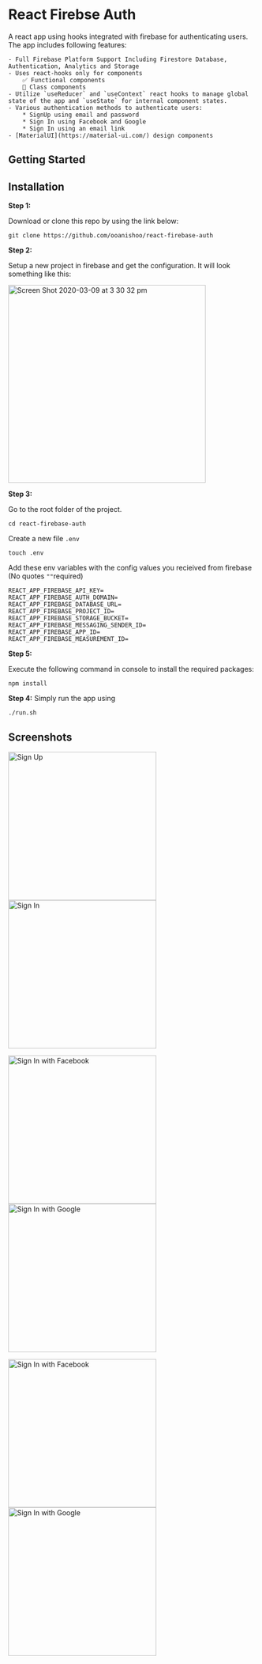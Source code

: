 # React Firebse Auth
A react app using hooks integrated with firebase for authenticating users. The app includes following features:
    
    - Full Firebase Platform Support Including Firestore Database, Authentication, Analytics and Storage
    - Uses react-hooks only for components
        ✅ Functional components 
        🚫 Class components
    - Utilize `useReducer` and `useContext` react hooks to manage global state of the app and `useState` for internal component states.
    - Various authentication methods to authenticate users:
        * SignUp using email and password 
        * Sign In using Facebook and Google
        * Sign In using an email link
    - [MaterialUI](https://material-ui.com/) design components
    
## Getting Started

## Installation

**Step 1:**

Download or clone this repo by using the link below:

```
git clone https://github.com/ooanishoo/react-firebase-auth
```

**Step 2:**

Setup a new project in firebase and get the configuration. It will look something like this:
<p>
<img width="400" alt="Screen Shot 2020-03-09 at 3 30 32 pm" src="https://user-images.githubusercontent.com/9260574/82982620-ea1f8f80-a031-11ea-996e-a89a77f0fc24.jpg">
<p/>


**Step 3:**

Go to the root folder of the project.
``` 
cd react-firebase-auth
```
Create a new file `.env`
```
touch .env
```
Add these env variables with the config values you recieived from firebase
(No quotes `""`required)
```
REACT_APP_FIREBASE_API_KEY=
REACT_APP_FIREBASE_AUTH_DOMAIN=
REACT_APP_FIREBASE_DATABASE_URL=
REACT_APP_FIREBASE_PROJECT_ID=
REACT_APP_FIREBASE_STORAGE_BUCKET=
REACT_APP_FIREBASE_MESSAGING_SENDER_ID=
REACT_APP_FIREBASE_APP_ID=
REACT_APP_FIREBASE_MEASUREMENT_ID=
```

**Step 5:**

Execute the following command in console to install the required packages: 

``` 
npm install
```
**Step 4:**
Simply run the app using

``` 
./run.sh
```

## Screenshots
<p>
<img width="300" alt="Sign Up" src="https://user-images.githubusercontent.com/9260574/82983108-e17b8900-a032-11ea-8ca5-577e460c6622.jpg">
<img width="300" alt="Sign In" src="https://user-images.githubusercontent.com/9260574/82983140-f0623b80-a032-11ea-8826-83f4dcff4156.jpg">
</p>
<p>
<img width="300" alt="Sign In with Facebook" src="https://user-images.githubusercontent.com/9260574/82983298-2dc6c900-a033-11ea-9187-6c5e7f69b263.jpg">
<img width="300" alt="Sign In with Google" src="https://user-images.githubusercontent.com/9260574/82983398-5a7ae080-a033-11ea-965f-a9f3cb303754.jpg">
</p>
<p>
<img width="300" alt="Sign In with Facebook" src="https://user-images.githubusercontent.com/9260574/82983421-6797cf80-a033-11ea-8888-5e0c9bc52bd4.jpg">
<img width="300" alt="Sign In with Google" src="https://user-images.githubusercontent.com/9260574/82983181-ff48ee00-a032-11ea-9ef4-ad6dd341c300.jpg">
</p>





